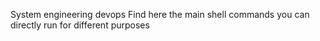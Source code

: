 System engineering devops
Find here the main shell commands you can directly run for different purposes

